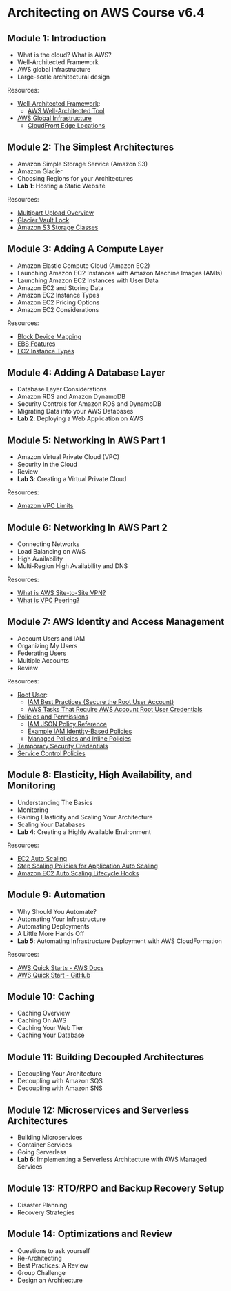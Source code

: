 # Architecting on AWS Course v6.4

## Module 1: Introduction

* What is the cloud? What is AWS?
* Well-Architected Framework
* AWS global infrastructure
* Large-scale architectural design

Resources:

* [Well-Architected Framework](https://aws.amazon.com/architecture/well-architected/):
  * [AWS Well-Architected Tool](https://aws.amazon.com/well-architected-tool/)
* [AWS Global Infrastructure](https://aws.amazon.com/about-aws/global-infrastructure/)
  * [CloudFront Edge Locations](https://aws.amazon.com/cloudfront/features/)

## Module 2: The Simplest Architectures

* Amazon Simple Storage Service (Amazon S3)
* Amazon Glacier
* Choosing Regions for your Architectures
* **Lab 1**: Hosting a Static Website

Resources:

* [Multipart Upload Overview](https://docs.aws.amazon.com/AmazonS3/latest/dev/mpuoverview.html)
* [Glacier Vault Lock](https://docs.aws.amazon.com/amazonglacier/latest/dev/vault-lock.html)
* [Amazon S3 Storage Classes](https://aws.amazon.com/s3/storage-classes/)

## Module 3: Adding A Compute Layer

* Amazon Elastic Compute Cloud (Amazon EC2)
* Launching Amazon EC2 Instances with Amazon Machine Images (AMIs)
* Launching Amazon EC2 Instances with User Data
* Amazon EC2 and Storing Data
* Amazon EC2 Instance Types
* Amazon EC2 Pricing Options
* Amazon EC2 Considerations

Resources:

* [Block Device Mapping](https://docs.aws.amazon.com/AWSEC2/latest/UserGuide/block-device-mapping-concepts.html)
* [EBS Features](https://aws.amazon.com/ebs/features/)
* [EC2 Instance Types](https://aws.amazon.com/ec2/instance-types/)

## Module 4: Adding A Database Layer

* Database Layer Considerations
* Amazon RDS and Amazon DynamoDB
* Security Controls for Amazon RDS and DynamoDB
* Migrating Data into your AWS Databases
* **Lab 2**: Deploying a Web Application on AWS

## Module 5: Networking In AWS Part 1

* Amazon Virtual Private Cloud (VPC)
* Security in the Cloud
* Review
* **Lab 3**: Creating a Virtual Private Cloud

Resources:

* [Amazon VPC Limits](https://docs.aws.amazon.com/vpc/latest/userguide/amazon-vpc-limits.html)

## Module 6: Networking In AWS Part 2

* Connecting Networks
* Load Balancing on AWS
* High Availability
* Multi-Region High Availability and DNS

Resources:

* [What is AWS Site-to-Site VPN?](https://docs.aws.amazon.com/vpn/latest/s2svpn/VPC_VPN.html)
* [What is VPC Peering?](https://docs.aws.amazon.com/vpc/latest/peering/what-is-vpc-peering.html)

## Module 7: AWS Identity and Access Management

* Account Users and IAM
* Organizing My Users
* Federating Users
* Multiple Accounts
* Review

Resources:

* [Root User](https://docs.aws.amazon.com/IAM/latest/UserGuide/id_root-user.html):
  * [IAM Best Practices (Secure the Root User Account)](https://docs.aws.amazon.com/IAM/latest/UserGuide/best-practices.html)
  * [AWS Tasks That Require AWS Account Root User Credentials](https://docs.aws.amazon.com/general/latest/gr/aws_tasks-that-require-root.html)
* [Policies and Permissions](https://docs.aws.amazon.com/IAM/latest/UserGuide/access_policies.html)
  * [IAM JSON Policy Reference](https://docs.aws.amazon.com/IAM/latest/UserGuide/reference_policies.html)
  * [Example IAM Identity-Based Policies](https://docs.aws.amazon.com/IAM/latest/UserGuide/access_policies_examples.html)
  * [Managed Policies and Inline Policies](https://docs.aws.amazon.com/IAM/latest/UserGuide/access_policies_managed-vs-inline.html)
* [Temporary Security Credentials](https://docs.aws.amazon.com/IAM/latest/UserGuide/id_credentials_temp.html)
* [Service Control Policies](https://docs.aws.amazon.com/organizations/latest/userguide/orgs_manage_policies_scp.html)

## Module 8: Elasticity, High Availability, and Monitoring

* Understanding The Basics
* Monitoring
* Gaining Elasticity and Scaling Your Architecture
* Scaling Your Databases
* **Lab 4**: Creating a Highly Available Environment

Resources:

* [EC2 Auto Scaling](https://aws.amazon.com/ec2/autoscaling/)
* [Step Scaling Policies for Application Auto Scaling](https://docs.aws.amazon.com/autoscaling/application/userguide/application-auto-scaling-step-scaling-policies.html)
* [Amazon EC2 Auto Scaling Lifecycle Hooks](https://docs.aws.amazon.com/autoscaling/ec2/userguide/lifecycle-hooks.html)

## Module 9: Automation

* Why Should You Automate?
* Automating Your Infrastructure
* Automating Deployments
* A Little More Hands Off
* **Lab 5**: Automating Infrastructure Deployment with AWS CloudFormation

Resources:

* [AWS Quick Starts - AWS Docs](https://aws.amazon.com/quickstart/)
* [AWS Quick Start - GitHub](https://github.com/aws-quickstart)

## Module 10: Caching

* Caching Overview
* Caching On AWS
* Caching Your Web Tier
* Caching Your Database

## Module 11: Building Decoupled Architectures

* Decoupling Your Architecture
* Decoupling with Amazon SQS
* Decoupling with Amazon SNS

## Module 12: Microservices and Serverless Architectures

* Building Microservices
* Container Services
* Going Serverless
* **Lab 6**: Implementing a Serverless Architecture with AWS Managed Services

## Module 13: RTO/RPO and Backup Recovery Setup

* Disaster Planning
* Recovery Strategies

## Module 14: Optimizations and Review

* Questions to ask yourself
* Re-Architecting
* Best Practices: A Review
* Group Challenge
* Design an Architecture

